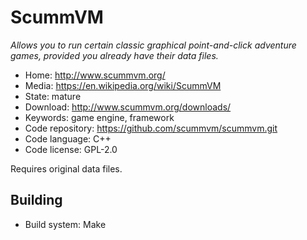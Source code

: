 # ScummVM

_Allows you to run certain classic graphical point-and-click adventure games, provided you already have their data files._

- Home: http://www.scummvm.org/
- Media: https://en.wikipedia.org/wiki/ScummVM
- State: mature
- Download: http://www.scummvm.org/downloads/
- Keywords: game engine, framework
- Code repository: https://github.com/scummvm/scummvm.git
- Code language: C++
- Code license: GPL-2.0

Requires original data files.

## Building

- Build system: Make

